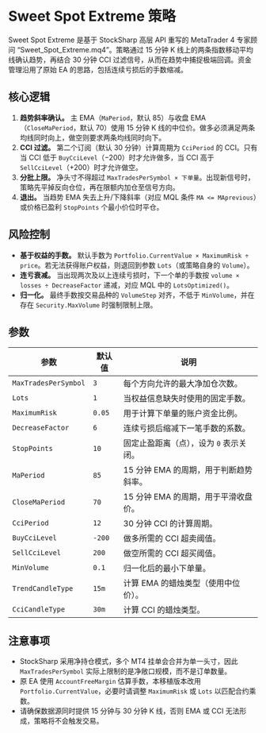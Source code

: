 # Sweet Spot Extreme 策略

Sweet Spot Extreme 是基于 StockSharp 高层 API 重写的 MetaTrader 4 专家顾问 “Sweet_Spot_Extreme.mq4”。策略通过 15 分钟 K 线上的两条指数移动平均线确认趋势，再结合 30 分钟 CCI 过滤信号，从而在趋势中捕捉极端回调。资金管理沿用了原始 EA 的思路，包括连续亏损后的手数缩减。

## 核心逻辑

1. **趋势斜率确认。** 主 EMA（`MaPeriod`，默认 85）与收盘 EMA（`CloseMaPeriod`，默认 70）使用 15 分钟 K 线的中位价。做多必须满足两条均线同时向上，做空则要求两条均线同时向下。
2. **CCI 过滤。** 第二个订阅（默认 30 分钟）计算周期为 `CciPeriod` 的 CCI。只有当 CCI 低于 `BuyCciLevel`（−200）时才允许做多，当 CCI 高于 `SellCciLevel`（+200）时才允许做空。
3. **分批上限。** 净头寸不得超过 `MaxTradesPerSymbol × 下单量`。出现新信号时，策略先平掉反向仓位，再在限额内加仓至信号方向。
4. **退出。** 当趋势 EMA 失去上升/下降斜率（对应 MQL 条件 `MA <= MAprevious`）或价格已盈利 `StopPoints` 个最小价位时平仓。

## 风险控制

- **基于权益的手数。** 默认手数为 `Portfolio.CurrentValue × MaximumRisk ÷ price`。若无法获得账户权益，则退回到参数 `Lots`（或策略自身的 `Volume`）。
- **连亏衰减。** 当出现两次及以上连续亏损时，下一个单的手数按 `volume × losses ÷ DecreaseFactor` 递减，对应 MQL 中的 `LotsOptimized()`。
- **归一化。** 最终手数按交易品种的 `VolumeStep` 对齐，不低于 `MinVolume`，并在存在 `Security.MaxVolume` 时强制限制上限。

## 参数

| 参数 | 默认值 | 说明 |
|------|--------|------|
| `MaxTradesPerSymbol` | `3` | 每个方向允许的最大净加仓次数。 |
| `Lots` | `1` | 当权益信息缺失时使用的固定手数。 |
| `MaximumRisk` | `0.05` | 用于计算下单量的账户资金比例。 |
| `DecreaseFactor` | `6` | 连续亏损后缩减下一笔手数的系数。 |
| `StopPoints` | `10` | 固定止盈距离（点），设为 `0` 表示关闭。 |
| `MaPeriod` | `85` | 15 分钟 EMA 的周期，用于判断趋势斜率。 |
| `CloseMaPeriod` | `70` | 15 分钟 EMA 的周期，用于平滑收盘价。 |
| `CciPeriod` | `12` | 30 分钟 CCI 的计算周期。 |
| `BuyCciLevel` | `-200` | 做多所需的 CCI 超卖阈值。 |
| `SellCciLevel` | `200` | 做空所需的 CCI 超买阈值。 |
| `MinVolume` | `0.1` | 归一化后的最小下单量。 |
| `TrendCandleType` | `15m` | 计算 EMA 的蜡烛类型（使用中位价）。 |
| `CciCandleType` | `30m` | 计算 CCI 的蜡烛类型。 |

## 注意事项

- StockSharp 采用净持仓模式，多个 MT4 挂单会合并为单一头寸，因此 `MaxTradesPerSymbol` 实际上限制的是净敞口规模，而不是订单数量。
- 原 EA 使用 `AccountFreeMargin` 估算手数，本移植版本改用 `Portfolio.CurrentValue`，必要时请调整 `MaximumRisk` 或 `Lots` 以匹配合约乘数。
- 请确保数据源同时提供 15 分钟与 30 分钟 K 线，否则 EMA 或 CCI 无法形成，策略将不会触发交易。
